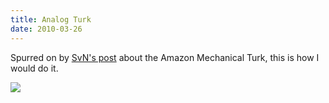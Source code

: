 ```yaml
---
title: Analog Turk
date: 2010-03-26
---
```


Spurred on by [SvN's post](http://37signals.com/svn/posts/2229-sortfolio-uses-amazons-mechanical-turk) about the Amazon Mechanical Turk, this is how I would do it.

<a href="http://v2.nylira.com/p/turk"><img src="http://v2.nylira.com/tumblr/posts/turk.jpg"></a>
